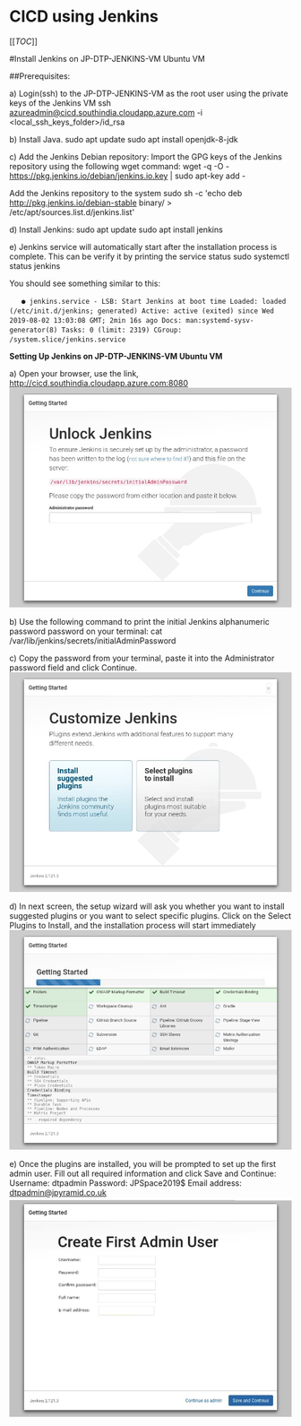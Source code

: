 # CICD using Jenkins

[[_TOC_]]

#Install Jenkins on JP-DTP-JENKINS-VM Ubuntu VM

##Prerequisites:

a) Login(ssh) to the JP-DTP-JENKINS-VM as the root user using the private keys of the Jenkins VM 
   ssh azureadmin@cicd.southindia.cloudapp.azure.com  -i <local_ssh_keys_folder>/id_rsa

b) Install Java.
   sudo apt update
   sudo apt install openjdk-8-jdk

c) Add the Jenkins Debian repository:
   Import the GPG keys of the Jenkins repository using the following wget command:
   wget -q -O - https://pkg.jenkins.io/debian/jenkins.io.key | sudo apt-key add -
   
   Add the Jenkins repository to the system
   sudo sh -c 'echo deb http://pkg.jenkins.io/debian-stable binary/ > /etc/apt/sources.list.d/jenkins.list'   

d) Install Jenkins:
   sudo apt update
   sudo apt install jenkins

e) Jenkins service will automatically start after the installation process is complete. 
   This can be verify it by printing the service status
   sudo systemctl status jenkins
   
   You should see something similar to this:
   
`   ● jenkins.service - LSB: Start Jenkins at boot time
   Loaded: loaded (/etc/init.d/jenkins; generated)
   Active: active (exited) since Wed 2019-08-02 13:03:08 GMT; 2min 16s ago
       Docs: man:systemd-sysv-generator(8)
       Tasks: 0 (limit: 2319)
   CGroup: /system.slice/jenkins.service`



**Setting Up Jenkins  on JP-DTP-JENKINS-VM Ubuntu VM**

a) Open your browser, use the link, http://cicd.southindia.cloudapp.azure.com:8080
       ![Unlock Jenkins](/attachments/images/unlock-jenkins.png)

b) Use the following command to print the initial Jenkins alphanumeric password password on your terminal:
        cat /var/lib/jenkins/secrets/initialAdminPassword
   
c) Copy the password from your terminal, paste it into the Administrator password field and click Continue.
        ![Customize Jenkins](/attachments/images/customize-jenkins.png)

d) In next screen, the setup wizard will ask you whether you want to install suggested plugins or you want to select specific plugins. 
   Click on the Select Plugins to Install, and the installation process will start immediately
        ![Getting Jenkins Started](/attachments/images/jenkins-getting-started.png)   
        
e) Once the plugins are installed, you will be prompted to set up the first admin user. 
   Fill out all required information and click Save and Continue:
        Username:      dtpadmin
        Password:      JPSpace2019$
        Email address: dtpadmin@jpyramid.co.uk
        ![Jenkins Create Admin User](/attachments/images/jenkins-create-admin-user.png) 



   
 
  
